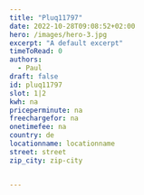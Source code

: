 ```yaml
---
title: "Pluq11797"
date: 2022-10-28T09:08:52+02:00
hero: /images/hero-3.jpg
excerpt: "A default excerpt"
timeToRead: 0
authors:
  - Paul
draft: false
id: pluq11797
slot: 1|2
kwh: na
priceperminute: na
freechargefor: na
onetimefee: na
country: de
locationname: locationname
street: street
zip_city: zip-city


---
```

